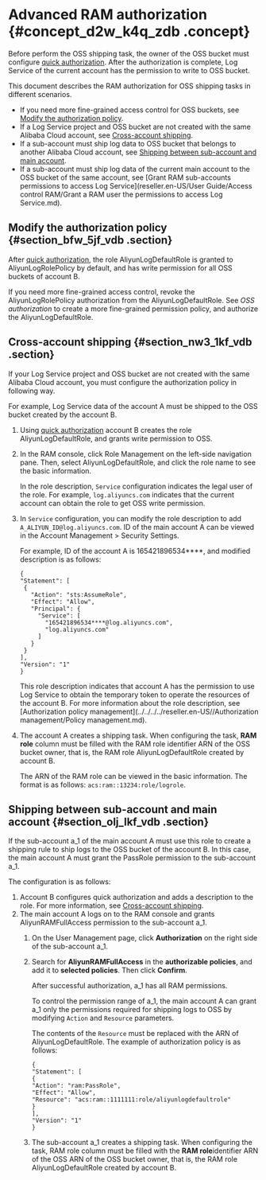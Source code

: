 # Advanced RAM authorization {#concept_d2w_k4q_zdb .concept}

Before perform the OSS shipping task, the owner of the OSS bucket must configure [quick authorization](https://ram.console.aliyun.com/?spm=a2c4g.11186623.2.4.OhqCND#/role/authorize?request=%7B%22Requests%22%3A%20%7B%22request1%22%3A%20%7B%22RoleName%22%3A%20%22AliyunLogDefaultRole%22%2C%20%22TemplateId%22%3A%20%22DefaultRole%22%7D%7D%2C%20%22ReturnUrl%22%3A%20%22https%3A//sls.console.aliyun.com/%22%2C%20%22Service%22%3A%20%22Log%22%7D). After the authorization is complete, Log Service of the current account has the permission to write to OSS bucket.

This document describes the RAM authorization for OSS shipping tasks in different scenarios.

-   If you need more fine-grained access control for OSS buckets, see [Modify the authorization policy](#section_bfw_5jf_vdb).
-   If a Log Service project and OSS bucket are not created with the same Alibaba Cloud account, see [Cross-account shipping](#section_nw3_1kf_vdb).
-   If a sub-account must ship log data to OSS bucket that belongs to another Alibaba Cloud account, see [Shipping between sub-account and main account](#section_olj_lkf_vdb).
-   If a sub-account must ship log data of the current main account to the OSS bucket of the same account, see [Grant RAM sub-accounts permissions to access Log Service](reseller.en-US/User Guide/Access control RAM/Grant a RAM user the permissions to access Log Service.md).

## Modify the authorization policy {#section_bfw_5jf_vdb .section}

After [quick authorization](https://ram.console.aliyun.com/?spm=a2c4g.11186623.2.9.OhqCND#/role/authorize?request=%7B%22Requests%22%3A%20%7B%22request1%22%3A%20%7B%22RoleName%22%3A%20%22AliyunLogDefaultRole%22%2C%20%22TemplateId%22%3A%20%22DefaultRole%22%7D%7D%2C%20%22ReturnUrl%22%3A%20%22https%3A//sls.console.aliyun.com/%22%2C%20%22Service%22%3A%20%22Log%22%7D), the role AliyunLogDefaultRole is granted to AliyunLogRolePolicy by default, and has write permission for all OSS buckets of account B.

If you need more fine-grained access control, revoke the AliyunLogRolePolicy authorization from the AliyunLogDefaultRole. See *OSS authorization* to create a more fine-grained permission policy, and authorize the AliyunLogDefaultRole.

## Cross-account shipping {#section_nw3_1kf_vdb .section}

If your Log Service project and OSS bucket are not created with the same Alibaba Cloud account, you must configure the authorization policy in following way.

For example, Log Service data of the account A must be shipped to the OSS bucket created by the account B.

1.  Using [quick authorization](https://ram.console.aliyun.com/?spm=a2c4g.11186623.2.9.OhqCND#/role/authorize?request=%7B%22Requests%22%3A%20%7B%22request1%22%3A%20%7B%22RoleName%22%3A%20%22AliyunLogDefaultRole%22%2C%20%22TemplateId%22%3A%20%22DefaultRole%22%7D%7D%2C%20%22ReturnUrl%22%3A%20%22https%3A//sls.console.aliyun.com/%22%2C%20%22Service%22%3A%20%22Log%22%7D) account B creates the role AliyunLogDefaultRole, and grants write permission to OSS.
2.  In the RAM console, click Role Management on the left-side navigation pane. Then, select AliyunLogDefaultRole, and click the role name to see the basic information.

    In the role description, `Service` configuration indicates the legal user of the role. For example, `log.aliyuncs.com` indicates that the current account can obtain the role to get OSS write permission.

3.  In `Service` configuration, you can modify the role description to add `A_ALIYUN_ID@log.aliyuncs.com`. ID of the main account A can be viewed in the Account Management \> Security Settings.

    For example, ID of the account A is 165421896534\*\*\*\*, and modified description is as follows:

    ```
    {
    "Statement": [
     {
       "Action": "sts:AssumeRole",
       "Effect": "Allow",
       "Principal": {
         "Service": [
           "165421896534****@log.aliyuncs.com",
           "log.aliyuncs.com"
         ]
       }
     }
    ],
    "Version": "1"
    }
    ```

    This role description indicates that account A has the permission to use Log Service to obtain the temporary token to operate the resources of the account B. For more information about the role description, see [Authorization policy management](../../../../reseller.en-US//Authorization management/Policy management.md).

4.  The account A creates a shipping task. When configuring the task, **RAM role** column must be filled with the RAM role identifier ARN of the OSS bucket owner, that is, the RAM role AliyunLogDefaultRole created by account B.

    The ARN of the RAM role can be viewed in the basic information. The format is as follows: `acs:ram::13234:role/logrole`.


## Shipping between sub-account and main account {#section_olj_lkf_vdb .section}

If the sub-account a\_1 of the main account A must use this role to create a shipping rule to ship logs to the OSS bucket of the account B. In this case, the main account A must grant the PassRole permission to the sub-account a\_1.

The configuration is as follows:

1.  Account B configures quick authorization and adds a description to the role. For more information, see [Cross-account shipping](#section_nw3_1kf_vdb).
2.  The main account A logs on to the RAM console and grants AliyunRAMFullAccess permission to the sub-account a\_1.
    1.  On the User Management page, click **Authorization** on the right side of the sub-account a\_1.
    2.  Search for **AliyunRAMFullAccess** in the **authorizable policies**, and add it to **selected policies**. Then click **Confirm**.

        After successful authorization, a\_1 has all RAM permissions.

        To control the permission range of a\_1, the main account A can grant a\_1 only the permissions required for shipping logs to OSS by modifying `Action` and `Resource` parameters.

        The contents of the `Resource` must be replaced with the ARN of AliyunLogDefaultRole. The example of authorization policy is as follows:

        ```
        {
        "Statement": [
        {
        "Action": "ram:PassRole",
        "Effect": "Allow",
        "Resource": "acs:ram::1111111:role/aliyunlogdefaultrole"
        }
        ],
        "Version": "1"
        }
        ```

    3.  The sub-account a\_1 creates a shipping task. When configuring the task, RAM role column must be filled with the **RAM role**identifier ARN of the OSS ARN of the OSS bucket owner, that is, the RAM role AliyunLogDefaultRole created by account B.

